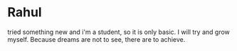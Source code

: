 # Rahul
tried something new and i'm a student, so it is only basic. I will try and grow myself.
Because dreams are not to see, there are to achieve.


